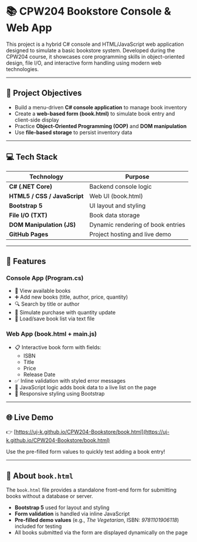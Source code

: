 # 📚 CPW204 Bookstore Console & Web App

This project is a hybrid C# console and HTML/JavaScript web application designed to simulate a basic bookstore system. Developed during the CPW204 course, it showcases core programming skills in object-oriented design, file I/O, and interactive form handling using modern web technologies.

---

## 🎯 Project Objectives

- Build a menu-driven **C# console application** to manage book inventory
- Create a **web-based form (book.html)** to simulate book entry and client-side display
- Practice **Object-Oriented Programming (OOP)** and **DOM manipulation**
- Use **file-based storage** to persist inventory data

---

## 💻 Tech Stack

| Technology | Purpose |
|------------|---------|
| **C# (.NET Core)** | Backend console logic |
| **HTML5 / CSS / JavaScript** | Web UI (book.html) |
| **Bootstrap 5** | UI layout and styling |
| **File I/O (TXT)** | Book data storage |
| **DOM Manipulation (JS)** | Dynamic rendering of book entries |
| **GitHub Pages** | Project hosting and live demo |

---

## 🧩 Features

### Console App (Program.cs)
- 📖 View available books
- ➕ Add new books (title, author, price, quantity)
- 🔍 Search by title or author
- 🛒 Simulate purchase with quantity update
- 💾 Load/save book list via text file

### Web App (book.html + main.js)
- 📋 Interactive book form with fields:
  - ISBN
  - Title
  - Price
  - Release Date
- ✅ Inline validation with styled error messages
- 🧠 JavaScript logic adds book data to a live list on the page
- 📱 Responsive styling using Bootstrap

---

## 🌐 Live Demo

👉 [https://uj-k.github.io/CPW204-Bookstore/book.html](https://uj-k.github.io/CPW204-Bookstore/book.html)

Use the pre-filled form values to quickly test adding a book entry!

---

## 📘 About `book.html`

The `book.html` file provides a standalone front-end form for submitting books without a database or server.

- **Bootstrap 5** used for layout and styling
- **Form validation** is handled via inline JavaScript
- **Pre-filled demo values** (e.g., *The Vegetarian*, ISBN: *9781101906118*) included for testing
- All books submitted via the form are displayed dynamically on the page



